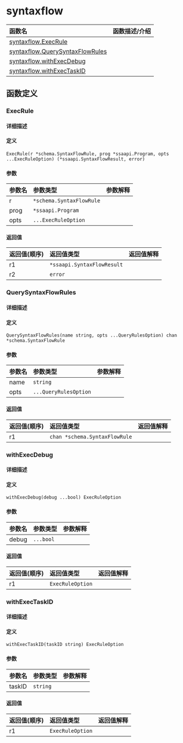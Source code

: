 # syntaxflow

|函数名|函数描述/介绍|
|:------|:--------|
| [syntaxflow.ExecRule](#execrule) ||
| [syntaxflow.QuerySyntaxFlowRules](#querysyntaxflowrules) ||
| [syntaxflow.withExecDebug](#withexecdebug) ||
| [syntaxflow.withExecTaskID](#withexectaskid) ||


## 函数定义
### ExecRule

#### 详细描述


#### 定义

`ExecRule(r *schema.SyntaxFlowRule, prog *ssaapi.Program, opts ...ExecRuleOption) (*ssaapi.SyntaxFlowResult, error)`

#### 参数
|参数名|参数类型|参数解释|
|:-----------|:---------- |:-----------|
| r | `*schema.SyntaxFlowRule` |   |
| prog | `*ssaapi.Program` |   |
| opts | `...ExecRuleOption` |   |

#### 返回值
|返回值(顺序)|返回值类型|返回值解释|
|:-----------|:---------- |:-----------|
| r1 | `*ssaapi.SyntaxFlowResult` |   |
| r2 | `error` |   |


### QuerySyntaxFlowRules

#### 详细描述


#### 定义

`QuerySyntaxFlowRules(name string, opts ...QueryRulesOption) chan *schema.SyntaxFlowRule`

#### 参数
|参数名|参数类型|参数解释|
|:-----------|:---------- |:-----------|
| name | `string` |   |
| opts | `...QueryRulesOption` |   |

#### 返回值
|返回值(顺序)|返回值类型|返回值解释|
|:-----------|:---------- |:-----------|
| r1 | `chan *schema.SyntaxFlowRule` |   |


### withExecDebug

#### 详细描述


#### 定义

`withExecDebug(debug ...bool) ExecRuleOption`

#### 参数
|参数名|参数类型|参数解释|
|:-----------|:---------- |:-----------|
| debug | `...bool` |   |

#### 返回值
|返回值(顺序)|返回值类型|返回值解释|
|:-----------|:---------- |:-----------|
| r1 | `ExecRuleOption` |   |


### withExecTaskID

#### 详细描述


#### 定义

`withExecTaskID(taskID string) ExecRuleOption`

#### 参数
|参数名|参数类型|参数解释|
|:-----------|:---------- |:-----------|
| taskID | `string` |   |

#### 返回值
|返回值(顺序)|返回值类型|返回值解释|
|:-----------|:---------- |:-----------|
| r1 | `ExecRuleOption` |   |


